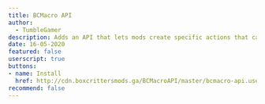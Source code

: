 ```yaml
---
title: BCMacro API
author:
  - TumbleGamer
description: Adds an API that lets mods create specific actions that can be bound to buttons or keys.
date: 16-05-2020
featured: false
userscript: true
buttons:
- name: Install
  href: http://cdn.boxcrittersmods.ga/BCMacroAPI/master/bcmacro-api.user.js
recommend: false
---
```


